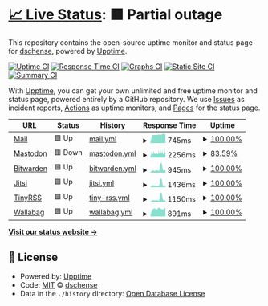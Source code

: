 # [📈 Live Status](https://status.tr4sh.net): <!--live status--> **🟧 Partial outage**

This repository contains the open-source uptime monitor and status page for [dschense](https://127.0.0.1), powered by [Upptime](https://github.com/upptime/upptime).

[![Uptime CI](https://github.com/dschense/status/workflows/Uptime%20CI/badge.svg)](https://github.com/upptime/upptime/actions?query=workflow%3A%22Uptime+CI%22)
[![Response Time CI](https://github.com/dschense/status/workflows/Response%20Time%20CI/badge.svg)](https://github.com/upptime/upptime/actions?query=workflow%3A%22Response+Time+CI%22)
[![Graphs CI](https://github.com/dschense/status/workflows/Graphs%20CI/badge.svg)](https://github.com/upptime/upptime/actions?query=workflow%3A%22Graphs+CI%22)
[![Static Site CI](https://github.com/dschense/status/workflows/Static%20Site%20CI/badge.svg)](https://github.com/upptime/upptime/actions?query=workflow%3A%22Static+Site+CI%22)
[![Summary CI](https://github.com/dschense/status/workflows/Summary%20CI/badge.svg)](https://github.com/upptime/upptime/actions?query=workflow%3A%22Summary+CI%22)

With [Upptime](https://upptime.js.org), you can get your own unlimited and free uptime monitor and status page, powered entirely by a GitHub repository. We use [Issues](https://github.com/dschense/status/issues) as incident reports, [Actions](https://github.com/dschense/status/actions) as uptime monitors, and [Pages](https://status.tr4sh.net) for the status page.

<!--start: status pages-->
<!-- This summary is generated by Upptime (https://github.com/upptime/upptime) -->
<!-- Do not edit this manually, your changes will be overwritten -->
<!-- prettier-ignore -->
| URL | Status | History | Response Time | Uptime |
| --- | ------ | ------- | ------------- | ------ |
| <img alt="" src="https://favicons.githubusercontent.com/mail.tr4sh.net" height="13"> [Mail](https://mail.tr4sh.net) | 🟩 Up | [mail.yml](https://github.com/dschense/status/commits/HEAD/history/mail.yml) | <details><summary><img alt="Response time graph" src="./graphs/mail/response-time-week.png" height="20"> 745ms</summary><br><a href="https://status.tr4sh.net/history/mail"><img alt="Response time 844" src="https://img.shields.io/endpoint?url=https%3A%2F%2Fraw.githubusercontent.com%2Fdschense%2Fstatus%2FHEAD%2Fapi%2Fmail%2Fresponse-time.json"></a><br><a href="https://status.tr4sh.net/history/mail"><img alt="24-hour response time 792" src="https://img.shields.io/endpoint?url=https%3A%2F%2Fraw.githubusercontent.com%2Fdschense%2Fstatus%2FHEAD%2Fapi%2Fmail%2Fresponse-time-day.json"></a><br><a href="https://status.tr4sh.net/history/mail"><img alt="7-day response time 745" src="https://img.shields.io/endpoint?url=https%3A%2F%2Fraw.githubusercontent.com%2Fdschense%2Fstatus%2FHEAD%2Fapi%2Fmail%2Fresponse-time-week.json"></a><br><a href="https://status.tr4sh.net/history/mail"><img alt="30-day response time 780" src="https://img.shields.io/endpoint?url=https%3A%2F%2Fraw.githubusercontent.com%2Fdschense%2Fstatus%2FHEAD%2Fapi%2Fmail%2Fresponse-time-month.json"></a><br><a href="https://status.tr4sh.net/history/mail"><img alt="1-year response time 844" src="https://img.shields.io/endpoint?url=https%3A%2F%2Fraw.githubusercontent.com%2Fdschense%2Fstatus%2FHEAD%2Fapi%2Fmail%2Fresponse-time-year.json"></a></details> | <details><summary><a href="https://status.tr4sh.net/history/mail">100.00%</a></summary><a href="https://status.tr4sh.net/history/mail"><img alt="All-time uptime 99.98%" src="https://img.shields.io/endpoint?url=https%3A%2F%2Fraw.githubusercontent.com%2Fdschense%2Fstatus%2FHEAD%2Fapi%2Fmail%2Fuptime.json"></a><br><a href="https://status.tr4sh.net/history/mail"><img alt="24-hour uptime 100.00%" src="https://img.shields.io/endpoint?url=https%3A%2F%2Fraw.githubusercontent.com%2Fdschense%2Fstatus%2FHEAD%2Fapi%2Fmail%2Fuptime-day.json"></a><br><a href="https://status.tr4sh.net/history/mail"><img alt="7-day uptime 100.00%" src="https://img.shields.io/endpoint?url=https%3A%2F%2Fraw.githubusercontent.com%2Fdschense%2Fstatus%2FHEAD%2Fapi%2Fmail%2Fuptime-week.json"></a><br><a href="https://status.tr4sh.net/history/mail"><img alt="30-day uptime 99.96%" src="https://img.shields.io/endpoint?url=https%3A%2F%2Fraw.githubusercontent.com%2Fdschense%2Fstatus%2FHEAD%2Fapi%2Fmail%2Fuptime-month.json"></a><br><a href="https://status.tr4sh.net/history/mail"><img alt="1-year uptime 99.98%" src="https://img.shields.io/endpoint?url=https%3A%2F%2Fraw.githubusercontent.com%2Fdschense%2Fstatus%2FHEAD%2Fapi%2Fmail%2Fuptime-year.json"></a></details>
| <img alt="" src="https://favicons.githubusercontent.com/social.tr4sh.net" height="13"> [Mastodon](https://social.tr4sh.net) | 🟥 Down | [mastodon.yml](https://github.com/dschense/status/commits/HEAD/history/mastodon.yml) | <details><summary><img alt="Response time graph" src="./graphs/mastodon/response-time-week.png" height="20"> 2256ms</summary><br><a href="https://status.tr4sh.net/history/mastodon"><img alt="Response time 2327" src="https://img.shields.io/endpoint?url=https%3A%2F%2Fraw.githubusercontent.com%2Fdschense%2Fstatus%2FHEAD%2Fapi%2Fmastodon%2Fresponse-time.json"></a><br><a href="https://status.tr4sh.net/history/mastodon"><img alt="24-hour response time 2221" src="https://img.shields.io/endpoint?url=https%3A%2F%2Fraw.githubusercontent.com%2Fdschense%2Fstatus%2FHEAD%2Fapi%2Fmastodon%2Fresponse-time-day.json"></a><br><a href="https://status.tr4sh.net/history/mastodon"><img alt="7-day response time 2256" src="https://img.shields.io/endpoint?url=https%3A%2F%2Fraw.githubusercontent.com%2Fdschense%2Fstatus%2FHEAD%2Fapi%2Fmastodon%2Fresponse-time-week.json"></a><br><a href="https://status.tr4sh.net/history/mastodon"><img alt="30-day response time 2394" src="https://img.shields.io/endpoint?url=https%3A%2F%2Fraw.githubusercontent.com%2Fdschense%2Fstatus%2FHEAD%2Fapi%2Fmastodon%2Fresponse-time-month.json"></a><br><a href="https://status.tr4sh.net/history/mastodon"><img alt="1-year response time 2327" src="https://img.shields.io/endpoint?url=https%3A%2F%2Fraw.githubusercontent.com%2Fdschense%2Fstatus%2FHEAD%2Fapi%2Fmastodon%2Fresponse-time-year.json"></a></details> | <details><summary><a href="https://status.tr4sh.net/history/mastodon">83.59%</a></summary><a href="https://status.tr4sh.net/history/mastodon"><img alt="All-time uptime 95.22%" src="https://img.shields.io/endpoint?url=https%3A%2F%2Fraw.githubusercontent.com%2Fdschense%2Fstatus%2FHEAD%2Fapi%2Fmastodon%2Fuptime.json"></a><br><a href="https://status.tr4sh.net/history/mastodon"><img alt="24-hour uptime 64.99%" src="https://img.shields.io/endpoint?url=https%3A%2F%2Fraw.githubusercontent.com%2Fdschense%2Fstatus%2FHEAD%2Fapi%2Fmastodon%2Fuptime-day.json"></a><br><a href="https://status.tr4sh.net/history/mastodon"><img alt="7-day uptime 83.59%" src="https://img.shields.io/endpoint?url=https%3A%2F%2Fraw.githubusercontent.com%2Fdschense%2Fstatus%2FHEAD%2Fapi%2Fmastodon%2Fuptime-week.json"></a><br><a href="https://status.tr4sh.net/history/mastodon"><img alt="30-day uptime 94.44%" src="https://img.shields.io/endpoint?url=https%3A%2F%2Fraw.githubusercontent.com%2Fdschense%2Fstatus%2FHEAD%2Fapi%2Fmastodon%2Fuptime-month.json"></a><br><a href="https://status.tr4sh.net/history/mastodon"><img alt="1-year uptime 95.22%" src="https://img.shields.io/endpoint?url=https%3A%2F%2Fraw.githubusercontent.com%2Fdschense%2Fstatus%2FHEAD%2Fapi%2Fmastodon%2Fuptime-year.json"></a></details>
| <img alt="" src="https://favicons.githubusercontent.com/vault.tr4sh.net" height="13"> [Bitwarden](https://vault.tr4sh.net) | 🟩 Up | [bitwarden.yml](https://github.com/dschense/status/commits/HEAD/history/bitwarden.yml) | <details><summary><img alt="Response time graph" src="./graphs/bitwarden/response-time-week.png" height="20"> 945ms</summary><br><a href="https://status.tr4sh.net/history/bitwarden"><img alt="Response time 844" src="https://img.shields.io/endpoint?url=https%3A%2F%2Fraw.githubusercontent.com%2Fdschense%2Fstatus%2FHEAD%2Fapi%2Fbitwarden%2Fresponse-time.json"></a><br><a href="https://status.tr4sh.net/history/bitwarden"><img alt="24-hour response time 714" src="https://img.shields.io/endpoint?url=https%3A%2F%2Fraw.githubusercontent.com%2Fdschense%2Fstatus%2FHEAD%2Fapi%2Fbitwarden%2Fresponse-time-day.json"></a><br><a href="https://status.tr4sh.net/history/bitwarden"><img alt="7-day response time 945" src="https://img.shields.io/endpoint?url=https%3A%2F%2Fraw.githubusercontent.com%2Fdschense%2Fstatus%2FHEAD%2Fapi%2Fbitwarden%2Fresponse-time-week.json"></a><br><a href="https://status.tr4sh.net/history/bitwarden"><img alt="30-day response time 829" src="https://img.shields.io/endpoint?url=https%3A%2F%2Fraw.githubusercontent.com%2Fdschense%2Fstatus%2FHEAD%2Fapi%2Fbitwarden%2Fresponse-time-month.json"></a><br><a href="https://status.tr4sh.net/history/bitwarden"><img alt="1-year response time 844" src="https://img.shields.io/endpoint?url=https%3A%2F%2Fraw.githubusercontent.com%2Fdschense%2Fstatus%2FHEAD%2Fapi%2Fbitwarden%2Fresponse-time-year.json"></a></details> | <details><summary><a href="https://status.tr4sh.net/history/bitwarden">100.00%</a></summary><a href="https://status.tr4sh.net/history/bitwarden"><img alt="All-time uptime 99.98%" src="https://img.shields.io/endpoint?url=https%3A%2F%2Fraw.githubusercontent.com%2Fdschense%2Fstatus%2FHEAD%2Fapi%2Fbitwarden%2Fuptime.json"></a><br><a href="https://status.tr4sh.net/history/bitwarden"><img alt="24-hour uptime 100.00%" src="https://img.shields.io/endpoint?url=https%3A%2F%2Fraw.githubusercontent.com%2Fdschense%2Fstatus%2FHEAD%2Fapi%2Fbitwarden%2Fuptime-day.json"></a><br><a href="https://status.tr4sh.net/history/bitwarden"><img alt="7-day uptime 100.00%" src="https://img.shields.io/endpoint?url=https%3A%2F%2Fraw.githubusercontent.com%2Fdschense%2Fstatus%2FHEAD%2Fapi%2Fbitwarden%2Fuptime-week.json"></a><br><a href="https://status.tr4sh.net/history/bitwarden"><img alt="30-day uptime 99.96%" src="https://img.shields.io/endpoint?url=https%3A%2F%2Fraw.githubusercontent.com%2Fdschense%2Fstatus%2FHEAD%2Fapi%2Fbitwarden%2Fuptime-month.json"></a><br><a href="https://status.tr4sh.net/history/bitwarden"><img alt="1-year uptime 99.98%" src="https://img.shields.io/endpoint?url=https%3A%2F%2Fraw.githubusercontent.com%2Fdschense%2Fstatus%2FHEAD%2Fapi%2Fbitwarden%2Fuptime-year.json"></a></details>
| <img alt="" src="https://favicons.githubusercontent.com/videocall.tr4sh.net" height="13"> [Jitsi](https://videocall.tr4sh.net) | 🟩 Up | [jitsi.yml](https://github.com/dschense/status/commits/HEAD/history/jitsi.yml) | <details><summary><img alt="Response time graph" src="./graphs/jitsi/response-time-week.png" height="20"> 1436ms</summary><br><a href="https://status.tr4sh.net/history/jitsi"><img alt="Response time 949" src="https://img.shields.io/endpoint?url=https%3A%2F%2Fraw.githubusercontent.com%2Fdschense%2Fstatus%2FHEAD%2Fapi%2Fjitsi%2Fresponse-time.json"></a><br><a href="https://status.tr4sh.net/history/jitsi"><img alt="24-hour response time 838" src="https://img.shields.io/endpoint?url=https%3A%2F%2Fraw.githubusercontent.com%2Fdschense%2Fstatus%2FHEAD%2Fapi%2Fjitsi%2Fresponse-time-day.json"></a><br><a href="https://status.tr4sh.net/history/jitsi"><img alt="7-day response time 1436" src="https://img.shields.io/endpoint?url=https%3A%2F%2Fraw.githubusercontent.com%2Fdschense%2Fstatus%2FHEAD%2Fapi%2Fjitsi%2Fresponse-time-week.json"></a><br><a href="https://status.tr4sh.net/history/jitsi"><img alt="30-day response time 953" src="https://img.shields.io/endpoint?url=https%3A%2F%2Fraw.githubusercontent.com%2Fdschense%2Fstatus%2FHEAD%2Fapi%2Fjitsi%2Fresponse-time-month.json"></a><br><a href="https://status.tr4sh.net/history/jitsi"><img alt="1-year response time 949" src="https://img.shields.io/endpoint?url=https%3A%2F%2Fraw.githubusercontent.com%2Fdschense%2Fstatus%2FHEAD%2Fapi%2Fjitsi%2Fresponse-time-year.json"></a></details> | <details><summary><a href="https://status.tr4sh.net/history/jitsi">100.00%</a></summary><a href="https://status.tr4sh.net/history/jitsi"><img alt="All-time uptime 99.98%" src="https://img.shields.io/endpoint?url=https%3A%2F%2Fraw.githubusercontent.com%2Fdschense%2Fstatus%2FHEAD%2Fapi%2Fjitsi%2Fuptime.json"></a><br><a href="https://status.tr4sh.net/history/jitsi"><img alt="24-hour uptime 100.00%" src="https://img.shields.io/endpoint?url=https%3A%2F%2Fraw.githubusercontent.com%2Fdschense%2Fstatus%2FHEAD%2Fapi%2Fjitsi%2Fuptime-day.json"></a><br><a href="https://status.tr4sh.net/history/jitsi"><img alt="7-day uptime 100.00%" src="https://img.shields.io/endpoint?url=https%3A%2F%2Fraw.githubusercontent.com%2Fdschense%2Fstatus%2FHEAD%2Fapi%2Fjitsi%2Fuptime-week.json"></a><br><a href="https://status.tr4sh.net/history/jitsi"><img alt="30-day uptime 99.96%" src="https://img.shields.io/endpoint?url=https%3A%2F%2Fraw.githubusercontent.com%2Fdschense%2Fstatus%2FHEAD%2Fapi%2Fjitsi%2Fuptime-month.json"></a><br><a href="https://status.tr4sh.net/history/jitsi"><img alt="1-year uptime 99.98%" src="https://img.shields.io/endpoint?url=https%3A%2F%2Fraw.githubusercontent.com%2Fdschense%2Fstatus%2FHEAD%2Fapi%2Fjitsi%2Fuptime-year.json"></a></details>
| <img alt="" src="https://favicons.githubusercontent.com/tiny.tr4sh.net" height="13"> [TinyRSS](https://tiny.tr4sh.net) | 🟩 Up | [tiny-rss.yml](https://github.com/dschense/status/commits/HEAD/history/tiny-rss.yml) | <details><summary><img alt="Response time graph" src="./graphs/tiny-rss/response-time-week.png" height="20"> 1150ms</summary><br><a href="https://status.tr4sh.net/history/tiny-rss"><img alt="Response time 801" src="https://img.shields.io/endpoint?url=https%3A%2F%2Fraw.githubusercontent.com%2Fdschense%2Fstatus%2FHEAD%2Fapi%2Ftiny-rss%2Fresponse-time.json"></a><br><a href="https://status.tr4sh.net/history/tiny-rss"><img alt="24-hour response time 662" src="https://img.shields.io/endpoint?url=https%3A%2F%2Fraw.githubusercontent.com%2Fdschense%2Fstatus%2FHEAD%2Fapi%2Ftiny-rss%2Fresponse-time-day.json"></a><br><a href="https://status.tr4sh.net/history/tiny-rss"><img alt="7-day response time 1150" src="https://img.shields.io/endpoint?url=https%3A%2F%2Fraw.githubusercontent.com%2Fdschense%2Fstatus%2FHEAD%2Fapi%2Ftiny-rss%2Fresponse-time-week.json"></a><br><a href="https://status.tr4sh.net/history/tiny-rss"><img alt="30-day response time 827" src="https://img.shields.io/endpoint?url=https%3A%2F%2Fraw.githubusercontent.com%2Fdschense%2Fstatus%2FHEAD%2Fapi%2Ftiny-rss%2Fresponse-time-month.json"></a><br><a href="https://status.tr4sh.net/history/tiny-rss"><img alt="1-year response time 801" src="https://img.shields.io/endpoint?url=https%3A%2F%2Fraw.githubusercontent.com%2Fdschense%2Fstatus%2FHEAD%2Fapi%2Ftiny-rss%2Fresponse-time-year.json"></a></details> | <details><summary><a href="https://status.tr4sh.net/history/tiny-rss">100.00%</a></summary><a href="https://status.tr4sh.net/history/tiny-rss"><img alt="All-time uptime 99.98%" src="https://img.shields.io/endpoint?url=https%3A%2F%2Fraw.githubusercontent.com%2Fdschense%2Fstatus%2FHEAD%2Fapi%2Ftiny-rss%2Fuptime.json"></a><br><a href="https://status.tr4sh.net/history/tiny-rss"><img alt="24-hour uptime 100.00%" src="https://img.shields.io/endpoint?url=https%3A%2F%2Fraw.githubusercontent.com%2Fdschense%2Fstatus%2FHEAD%2Fapi%2Ftiny-rss%2Fuptime-day.json"></a><br><a href="https://status.tr4sh.net/history/tiny-rss"><img alt="7-day uptime 100.00%" src="https://img.shields.io/endpoint?url=https%3A%2F%2Fraw.githubusercontent.com%2Fdschense%2Fstatus%2FHEAD%2Fapi%2Ftiny-rss%2Fuptime-week.json"></a><br><a href="https://status.tr4sh.net/history/tiny-rss"><img alt="30-day uptime 99.96%" src="https://img.shields.io/endpoint?url=https%3A%2F%2Fraw.githubusercontent.com%2Fdschense%2Fstatus%2FHEAD%2Fapi%2Ftiny-rss%2Fuptime-month.json"></a><br><a href="https://status.tr4sh.net/history/tiny-rss"><img alt="1-year uptime 99.98%" src="https://img.shields.io/endpoint?url=https%3A%2F%2Fraw.githubusercontent.com%2Fdschense%2Fstatus%2FHEAD%2Fapi%2Ftiny-rss%2Fuptime-year.json"></a></details>
| <img alt="" src="https://favicons.githubusercontent.com/wallabag.tr4sh.net" height="13"> [Wallabag](https://wallabag.tr4sh.net) | 🟩 Up | [wallabag.yml](https://github.com/dschense/status/commits/HEAD/history/wallabag.yml) | <details><summary><img alt="Response time graph" src="./graphs/wallabag/response-time-week.png" height="20"> 891ms</summary><br><a href="https://status.tr4sh.net/history/wallabag"><img alt="Response time 1052" src="https://img.shields.io/endpoint?url=https%3A%2F%2Fraw.githubusercontent.com%2Fdschense%2Fstatus%2FHEAD%2Fapi%2Fwallabag%2Fresponse-time.json"></a><br><a href="https://status.tr4sh.net/history/wallabag"><img alt="24-hour response time 1026" src="https://img.shields.io/endpoint?url=https%3A%2F%2Fraw.githubusercontent.com%2Fdschense%2Fstatus%2FHEAD%2Fapi%2Fwallabag%2Fresponse-time-day.json"></a><br><a href="https://status.tr4sh.net/history/wallabag"><img alt="7-day response time 891" src="https://img.shields.io/endpoint?url=https%3A%2F%2Fraw.githubusercontent.com%2Fdschense%2Fstatus%2FHEAD%2Fapi%2Fwallabag%2Fresponse-time-week.json"></a><br><a href="https://status.tr4sh.net/history/wallabag"><img alt="30-day response time 978" src="https://img.shields.io/endpoint?url=https%3A%2F%2Fraw.githubusercontent.com%2Fdschense%2Fstatus%2FHEAD%2Fapi%2Fwallabag%2Fresponse-time-month.json"></a><br><a href="https://status.tr4sh.net/history/wallabag"><img alt="1-year response time 1052" src="https://img.shields.io/endpoint?url=https%3A%2F%2Fraw.githubusercontent.com%2Fdschense%2Fstatus%2FHEAD%2Fapi%2Fwallabag%2Fresponse-time-year.json"></a></details> | <details><summary><a href="https://status.tr4sh.net/history/wallabag">100.00%</a></summary><a href="https://status.tr4sh.net/history/wallabag"><img alt="All-time uptime 99.98%" src="https://img.shields.io/endpoint?url=https%3A%2F%2Fraw.githubusercontent.com%2Fdschense%2Fstatus%2FHEAD%2Fapi%2Fwallabag%2Fuptime.json"></a><br><a href="https://status.tr4sh.net/history/wallabag"><img alt="24-hour uptime 100.00%" src="https://img.shields.io/endpoint?url=https%3A%2F%2Fraw.githubusercontent.com%2Fdschense%2Fstatus%2FHEAD%2Fapi%2Fwallabag%2Fuptime-day.json"></a><br><a href="https://status.tr4sh.net/history/wallabag"><img alt="7-day uptime 100.00%" src="https://img.shields.io/endpoint?url=https%3A%2F%2Fraw.githubusercontent.com%2Fdschense%2Fstatus%2FHEAD%2Fapi%2Fwallabag%2Fuptime-week.json"></a><br><a href="https://status.tr4sh.net/history/wallabag"><img alt="30-day uptime 99.96%" src="https://img.shields.io/endpoint?url=https%3A%2F%2Fraw.githubusercontent.com%2Fdschense%2Fstatus%2FHEAD%2Fapi%2Fwallabag%2Fuptime-month.json"></a><br><a href="https://status.tr4sh.net/history/wallabag"><img alt="1-year uptime 99.98%" src="https://img.shields.io/endpoint?url=https%3A%2F%2Fraw.githubusercontent.com%2Fdschense%2Fstatus%2FHEAD%2Fapi%2Fwallabag%2Fuptime-year.json"></a></details>

<!--end: status pages-->

[**Visit our status website →**](https://status.tr4sh.net)

## 📄 License

- Powered by: [Upptime](https://github.com/upptime/upptime)
- Code: [MIT](./LICENSE) © [dschense](https://127.0.0.1)
- Data in the `./history` directory: [Open Database License](https://opendatacommons.org/licenses/odbl/1-0/)

